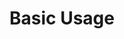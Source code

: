 ---
layout: docs
title: Basic Usage
prev_section: installation
next_section: apbs-overview
permalink: /docs/pdb2pqr-usage/
---